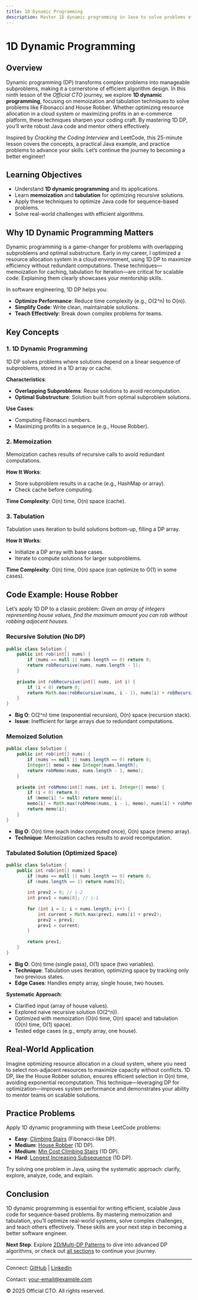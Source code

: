 ```yaml
---
title: 1D Dynamic Programming
description: Master 1D dynamic programming in Java to solve problems efficiently with memoization and tabulation, with practical examples for better software engineering.
---
```


# 1D Dynamic Programming

## Overview
Dynamic programming (DP) transforms complex problems into manageable subproblems, making it a cornerstone of efficient algorithm design. In this ninth lesson of the *Official CTO* journey, we explore **1D dynamic programming**, focusing on memoization and tabulation techniques to solve problems like Fibonacci and House Robber. Whether optimizing resource allocation in a cloud system or maximizing profits in an e-commerce platform, these techniques sharpen your coding craft. By mastering 1D DP, you’ll write robust Java code and mentor others effectively.

Inspired by *Cracking the Coding Interview* and LeetCode, this 25-minute lesson covers the concepts, a practical Java example, and practice problems to advance your skills. Let’s continue the journey to becoming a better engineer!

## Learning Objectives
- Understand **1D dynamic programming** and its applications.
- Learn **memoization** and **tabulation** for optimizing recursive solutions.
- Apply these techniques to optimize Java code for sequence-based problems.
- Solve real-world challenges with efficient algorithms.

## Why 1D Dynamic Programming Matters
Dynamic programming is a game-changer for problems with overlapping subproblems and optimal substructure. Early in my career, I optimized a resource allocation system in a cloud environment, using 1D DP to maximize efficiency without redundant computations. These techniques—memoization for caching, tabulation for iteration—are critical for scalable code. Explaining them clearly showcases your mentorship skills.

In software engineering, 1D DP helps you:
- **Optimize Performance**: Reduce time complexity (e.g., O(2^n) to O(n)).
- **Simplify Code**: Write clean, maintainable solutions.
- **Teach Effectively**: Break down complex problems for teams.

## Key Concepts
### 1. 1D Dynamic Programming
1D DP solves problems where solutions depend on a linear sequence of subproblems, stored in a 1D array or cache.

**Characteristics**:
- **Overlapping Subproblems**: Reuse solutions to avoid recomputation.
- **Optimal Substructure**: Solution built from optimal subproblem solutions.

**Use Cases**:
- Computing Fibonacci numbers.
- Maximizing profits in a sequence (e.g., House Robber).

### 2. Memoization
Memoization caches results of recursive calls to avoid redundant computations.

**How It Works**:
- Store subproblem results in a cache (e.g., HashMap or array).
- Check cache before computing.

**Time Complexity**: O(n) time, O(n) space (cache).

### 3. Tabulation
Tabulation uses iteration to build solutions bottom-up, filling a DP array.

**How It Works**:
- Initialize a DP array with base cases.
- Iterate to compute solutions for larger subproblems.

**Time Complexity**: O(n) time, O(n) space (can optimize to O(1) in some cases).

## Code Example: House Robber
Let’s apply 1D DP to a classic problem: *Given an array of integers representing house values, find the maximum amount you can rob without robbing adjacent houses.*

### Recursive Solution (No DP)
```java
public class Solution {
    public int rob(int[] nums) {
        if (nums == null || nums.length == 0) return 0;
        return robRecursive(nums, nums.length - 1);
    }
    
    private int robRecursive(int[] nums, int i) {
        if (i < 0) return 0;
        return Math.max(robRecursive(nums, i - 1), nums[i] + robRecursive(nums, i - 2));
    }
}
```
- **Big O**: O(2^n) time (exponential recursion), O(n) space (recursion stack).
- **Issue**: Inefficient for large arrays due to redundant computations.

### Memoized Solution
```java
public class Solution {
    public int rob(int[] nums) {
        if (nums == null || nums.length == 0) return 0;
        Integer[] memo = new Integer[nums.length];
        return robMemo(nums, nums.length - 1, memo);
    }
    
    private int robMemo(int[] nums, int i, Integer[] memo) {
        if (i < 0) return 0;
        if (memo[i] != null) return memo[i];
        memo[i] = Math.max(robMemo(nums, i - 1, memo), nums[i] + robMemo(nums, i - 2, memo));
        return memo[i];
    }
}
```
- **Big O**: O(n) time (each index computed once), O(n) space (memo array).
- **Technique**: Memoization caches results to avoid recomputation.

### Tabulated Solution (Optimized Space)
```java
public class Solution {
    public int rob(int[] nums) {
        if (nums == null || nums.length == 0) return 0;
        if (nums.length == 1) return nums[0];
        
        int prev2 = 0; // i-2
        int prev1 = nums[0]; // i-1
        
        for (int i = 1; i < nums.length; i++) {
            int current = Math.max(prev1, nums[i] + prev2);
            prev2 = prev1;
            prev1 = current;
        }
        
        return prev1;
    }
}
```
- **Big O**: O(n) time (single pass), O(1) space (two variables).
- **Technique**: Tabulation uses iteration, optimizing space by tracking only two previous states.
- **Edge Cases**: Handles empty array, single house, two houses.

**Systematic Approach**:
- Clarified input (array of house values).
- Explored naive recursive solution (O(2^n)).
- Optimized with memoization (O(n) time, O(n) space) and tabulation (O(n) time, O(1) space).
- Tested edge cases (e.g., empty array, one house).

## Real-World Application
Imagine optimizing resource allocation in a cloud system, where you need to select non-adjacent resources to maximize capacity without conflicts. 1D DP, like the House Robber solution, ensures efficient selection in O(n) time, avoiding exponential recomputation. This technique—leveraging DP for optimization—improves system performance and demonstrates your ability to mentor teams on scalable solutions.

## Practice Problems
Apply 1D dynamic programming with these LeetCode problems:
- **Easy**: [Climbing Stairs](https://leetcode.com/problems/climbing-stairs/) (Fibonacci-like DP).
- **Medium**: [House Robber](https://leetcode.com/problems/house-robber/) (1D DP).
- **Medium**: [Min Cost Climbing Stairs](https://leetcode.com/problems/min-cost-climbing-stairs/) (1D DP).
- **Hard**: [Longest Increasing Subsequence](https://leetcode.com/problems/longest-increasing-subsequence/) (1D DP).

Try solving one problem in Java, using the systematic approach: clarify, explore, analyze, code, and explain.

## Conclusion
1D dynamic programming is essential for writing efficient, scalable Java code for sequence-based problems. By mastering memoization and tabulation, you’ll optimize real-world systems, solve complex challenges, and teach others effectively. These skills are your next step in becoming a better software engineer.

**Next Step**: Explore [2D/Multi-DP Patterns](/sections/algorithms/dynamic-programming-2d-patterns) to dive into advanced DP algorithms, or check out [all sections](/sections/) to continue your journey.

---

<footer>
  <p>Connect: <a href="https://github.com/your-profile">GitHub</a> | <a href="https://linkedin.com/in/your-profile">LinkedIn</a></p>
  <p>Contact: <a href="mailto:your-email@example.com">your-email@example.com</a></p>
  <p>&copy; 2025 Official CTO. All rights reserved.</p>
</footer>